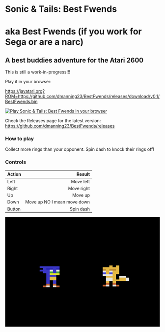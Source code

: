 # Sonic & Tails: Best Fwends
# aka Best Fwends (if you work for Sega or are a narc)
## A best buddies adventure for the Atari 2600

This is still a work-in-progress!!!

Play it in your browser:

https://javatari.org?ROM=https://github.com/dmanning23/BestFwends/releases/download/v0.1/BestFwends.bin

[![Play Sonic & Tails: Best Fwends in your browser](BookOfFiveRings-main.jpg)](https://javatari.org?ROM=https://github.com/dmanning23/BestFwends/releases/download/v0.1/BestFwends.bin)

Check the Releases page for the latest version:
https://github.com/dmanning23/BestFwends/releases

### How to play

Collect more rings than your opponent.
Spin dash to knock their rings off!

### Controls

| Action        | Result  |
|:------------- | -----:|
| Left      | Move left |
| Right      | Move right |
| Up      | Move up |
| Down      | Move up NO I mean move down |
| Button | Spin dash |

[![Play Sonic & Tails: Best Fwends in your browser](Screenshot.png)](https://javatari.org?ROM=https://github.com/dmanning23/BestFwends/releases/download/v0.1/BestFwends.bin)
